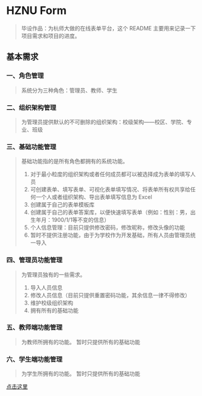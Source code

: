 # HZNU Form

> 毕设作品：为杭师大做的在线表单平台，这个 README 主要用来记录一下项目需求和项目的进度。

## 基本需求

### 一、角色管理
> 系统分为三种角色：管理员、教师、学生

### 二、组织架构管理
> 为管理员提供默认的不可删除的组织架构：校级架构——校区、学院、专业、班级

### 三、基础功能管理
> 基础功能指的是所有角色都拥有的系统功能。
> 1. 对于最小粒度的组织架构或者任何成员都可以被选择成为表单的填写人员
> 2. 可创建表单、填写表单、可视化表单填写情况、将表单所有权共享给任何一个人或者组织架构、导出表单填写信息为 Excel
> 3. 创建属于自己的表单模板库
> 4. 创建属于自己的表单答案库，以便快速填写表单（例如：性别：男，出生年月：1900/1/1等不变的信息）
> 5. 个人信息管理：目前只提供修改密码，修改昵称，修改头像的功能
> 6. 暂时不提供注册功能，由于为学校作为开发基础，所有人员由管理员统一导入

### 四、管理员功能管理
> 为管理员独有的一些需求。
> 1. 导入人员信息
> 2. 修改人员信息（目前只提供重置密码功能，其余信息一律不得修改）
> 3. 维护校级组织架构
> 4. 拥有所有的基础功能

### 五、教师端功能管理
> 为教师所拥有的功能。
> 暂时只提供所有的基础功能

### 六、学生端功能管理
> 为学生所拥有的功能。
> 暂时只提供所有的基础功能

[点击这里]('https://www.facebook.com/profile.php?id=100011234947923') 
